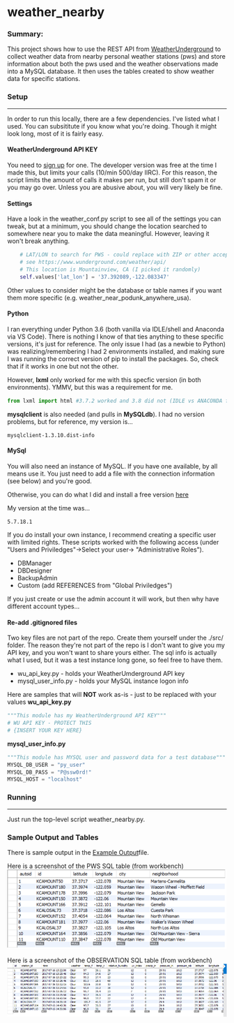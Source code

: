 # weather_nearby
### Summary:
This project shows how to use the REST API from [WeatherUnderground](https://www.wunderground.com/api) to collect weather data from nearby personal weather stations (pws) and store information about both the pws used and the weather observations made into a MySQL database.  It then uses the tables created to show weather data for specific stations.

### Setup
---
In order to run this locally, there are a few dependencies.  I've listed what I used.  You can subsititute if you know what you're doing.  Though it might look long, most of it is fairly easy.

#### WeatherUnderground API KEY
You need to [sign up](https://www.wunderground.com/api) for one.  The developer version was free at the time I made this, but limits your calls (10/min 500/day IIRC).  For this reason, the script limits the amount of calls it makes per run, but still don't spam it or you may go over.  Unless you are abusive about, you will very likely be fine.

#### Settings
Have a look in the weather_conf.py script to see all of the settings you can tweak, but at a minimum, you should change the location searched to somewhere near you to make the data meaningful.  However, leaving it won't break anything.

```Python
    # LAT/LON to search for PWS - could replace with ZIP or other accepted formats
    # see https://www.wunderground.com/weather/api/
    # This location is Mountainview, CA (I picked it randomly)
    self.values['lat_lon'] = '37.392089,-122.083347'
```

Other values to consider might be the database or table names if you want them more specific (e.g. weather_near_podunk_anywhere_usa).

#### Python
I ran everything under Python 3.6 (both vanilla via IDLE/shell and Anaconda via VS Code).  There is nothing I know of that ties anything to these specific versions, it's just for reference.  The only issue I had (as a newbie to Python) was realizing/remembering I had 2 environments installed, and making sure I was running the correct version of pip to install the packages.  So, check that if it works in one but not the other.

However, **lxml** only worked for me with this specfic version (in both environments).  YMMV, but this was a requirement for me.
```python
from lxml import html #3.7.2 worked and 3.8 did not (IDLE vs ANACONDA for VSCODE)
```

**mysqlclient** is also needed (and pulls in **MySQLdb**).  I had no version problems, but for reference, my version is...
```
mysqlclient-1.3.10.dist-info
```

#### MySql
You will also need an instance of MySQL.  If you have one available, by all means use it.  You just need to add a file with the connection information (see below) and you're good.

Otherwise, you can do what I did and install a free version [here](https://dev.mysql.com/downloads/mysql/)

My version at the time was...
```
5.7.18.1
```
If you do install your own instance, I recommend creating a specific user with limited rights.  These scripts worked with the following access (under "Users and Priviledges"->Select your user-> "Administrative Roles").  

* DBManager
* DBDesigner
* BackupAdmin
* Custom (add REFERENCES from "Global Priviledges")

If you just create or use the admin account it will work, but then why have different account types...

#### Re-add .gitignored files
Two key files are not part of the repo.  Create them yourself under the ./src/ folder.  The reason they're not part of the repo is I don't want to give you my API key, and you won't want to share yours either.  The sql info is actually what I used, but it was a test instance long gone, so feel free to have them.
* wu_api_key.py - holds your WeatherUmderground API key
* mysql_user_info.py - holds your MySQL instance logon info

Here are samples that will **NOT** work as-is - just to be replaced with your values
**wu_api_key.py**

```python
"""This module has my WeatherUnderground API KEY"""
# WU API KEY - PROTECT THIS
# {INSERT YOUR KEY HERE}
```

**mysql_user_info.py**
```python
"""This module has MYSQL user and password data for a test database"""
MYSQL_DB_USER = "py_user"
MYSQL_DB_PASS = "P@ssw0rd!"
MYSQL_HOST = "localhost"
```

### Running
---
Just run the top-level script weather_nearby.py.  

### Sample Output and Tables
There is sample output in the [Example Output](./sample_output.txt)file.

Here is a screenshot of the PWS SQL table (from workbench)
![](/images/pws_table_sample.PNG)

Here is a screenshot of the OBSERVATION SQL table (from workbench)
![](/images/observation_table_sample.PNG)
